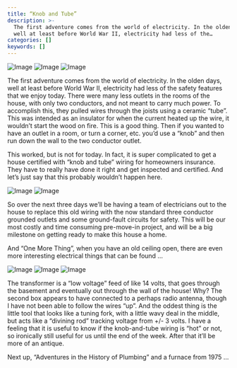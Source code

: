 ```yaml
---
title: “Knob and Tube”
description: >-
  The first adventure comes from the world of electricity. In the olden days,
  well at least before World War II, electricity had less of the…
categories: []
keywords: []
---
```


![Image](/assets/images/1__I7IPsNDw9x__tIdBknkGc1g__2x.jpeg)
![Image](/assets/images/1__lqUerZxqJp25DboNuYsexg__2x.jpeg)
![Image](/assets/images/1__T9OVjleWueHaGP3nItiY1g__2x.jpeg)

The first adventure comes from the world of electricity. In the olden days, well at least before World War II, electricity had less of the safety features that we enjoy today. There were many less outlets in the rooms of the house, with only two conductors, and not meant to carry much power. To accomplish this, they pulled wires through the joists using a ceramic “tube”. This was intended as an insulator for when the current heated up the wire, it wouldn’t start the wood on fire. This is a good thing. Then if you wanted to have an outlet in a room, or turn a corner, etc. you’d use a “knob” and then run down the wall to the two conductor outlet.

This worked, but is not for today. In fact, it is super complicated to get a house certified with “knob and tube” wiring for homeowners insurance. They have to really have done it right and get inspected and certified. And let’s just say that this probably wouldn’t happen here.

![Image](/assets/images/1__J4LZ__FSvyZ4AEo7mE3vi1g__2x.jpeg)
![Image](/assets/images/1__YBGOybhN41f5MFPBZJ__jpQ__2x.jpeg)

So over the next three days we’ll be having a team of electricians out to the house to replace this old wiring with the now standard three conductor grounded outlets and some ground-fault circuits for safety. This will be our most costly and time consuming pre-move-in project, and will be a big milestone on getting ready to make this house a home.

And “One More Thing”, when you have an old ceiling open, there are even more interesting electrical things that can be found …

![Image](/assets/images/1__vO0UMyDfkwaGaKRm9IibGA__2x.jpeg)
![Image](/assets/images/1__JM__OosD__ZTTv0wiV5Mug__w__2x.jpeg)
![Image](/assets/images/1__dpXak1dP7zhxegH91dkphg__2x.jpeg)

The transformer is a “low voltage” feed of like 14 volts, that goes through the basement and eventually out through the wall of the house! Why? The second box appears to have connected to a perhaps radio antenna, though I have not been able to follow the wires “up”. And the oddest thing is the little tool that looks like a tuning fork, with a little wavy deal in the middle, but acts like a “divining rod” tracking voltage from +/- 3 volts. I have a feeling that it is useful to know if the knob-and-tube wiring is “hot” or not, so ironically still useful for us until the end of the week. After that it’ll be more of an antique.

Next up, “Adventures in the History of Plumbing” and a furnace from 1975 …